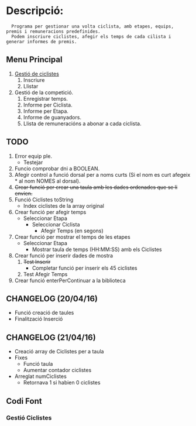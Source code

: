 # Descripció:
      Programa per gestionar una volta ciclista, amb etapes, equips, premis i remuneracions predefinides.
      Podem inscriure ciclistes, afegir els temps de cada cilista i generar informes de premis.

##  Menu Principal

1. [Gestió de ciclistes](#codi-font)
    1. Inscriure
    2.  Llistar
2. Gestió de la competició.
    1. Enregistrar temps.
    2. Informe per Ciclista.
    3. Informe per Etapa.
    4. Informe de guanyadors.
    5. Llista de remuneracións a abonar a cada ciclista.

## TODO
1. Error equip ple.
    * Testejar
3. Funcio comprobar dni a BOOLEAN.
4. Afegir control a funció dorsal per a noms curts (Si el nom es curt afegeix * al nom NOMES al dorsal).
5. ~~Crear funció per crear una taula amb les dades ordenades que se li envien.~~
6. Funció Ciclistes toString
    * Index ciclistes de la array original
7. Crear funció per afegir temps
    * Seleccionar Etapa
        * Seleccionar Ciclista
            * Afegir Temps (en segons)
8. Crear funció per mostrar el temps de les etapes
    * Seleccionar Etapa
        * Mostrar taula de temps (HH:MM:SS) amb els Ciclistes
9. Crear funció per inserir dades de mostra
    1. ~~Test Inserir~~
        * Completar funció per inserir els 45 ciclistes
    2. Test Afegir Temps
10. Crear funció enterPerContinuar a la biblioteca

    
## CHANGELOG (20/04/16)
* Funció creació de taules
* Finalització Inserció

## CHANGELOG (21/04/16)
* Creació array de Ciclistes per a taula
* Fixes
    * Funció taula
    * Aumentar contador ciclistes
* Arreglat numCiclistes
    * Retornava 1 si habien 0 ciclistes
    
    
    
## Codi Font

### <a name="gestioCiclistes">Gestió Ciclistes
